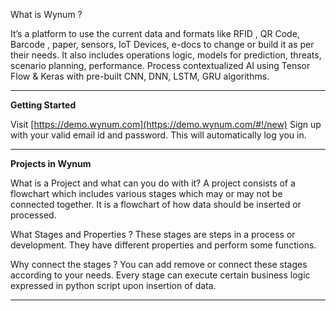 What is Wynum ? 

It’s a platform to use the current data and formats like  RFID , QR Code, Barcode , paper, sensors, IoT Devices, e-docs  to change or build it as per their needs. It also includes operations logic, models for  prediction, threats, scenario planning, performance. Process contextualized AI using Tensor Flow & Keras with pre-built CNN, DNN, LSTM, GRU algorithms.


----------

**Getting Started**

Visit [https://demo.wynum.com](https://demo.wynum.com/#!/new)
Sign up with your valid email id and password. This will automatically log you in.



----------

**Projects in Wynum**

What is a Project and what can you do with it?
A project consists of a flowchart which includes various stages which may or may not be connected together. It is a flowchart of how data should be inserted or processed. 

What Stages and Properties ?
These stages are steps in a process or development. They have different properties and perform some functions. 

Why connect the stages ?
You can add remove or connect these stages according to your needs. Every stage can execute certain business logic expressed in python script upon insertion of data.


----------